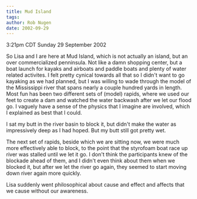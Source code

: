 ```yaml
---
title: Mud Island
tags: 
author: Rob Nugen
date: 2002-09-29
---
```


<p class=date>3:21pm CDT Sunday 29 September 2002</p>

<p>So Lisa and I are here at Mud Island, which is not actually an
island, but an over commercialized penninsula.  Not like a damn
shopping center, but a boat launch for kayaks and airboats and paddle
boats and plenty of water related activites.  I felt pretty cynical
towards all that so I didn't want to go kayaking as we had planned,
but I was willing to wade through the model of the Mississippi river
that spans nearly a couple hundred yards in length.  Most fun has been
two different sets of (model) rapids, where we used our feet to create
a dam and watched the water backwash after we let our flood go.  I
vaguely have a sense of the physics that I imagine are involved, which
I explained as best that I could.</p>

<p>I sat my butt in the river basin to block it, but didn't make the
water as impressively deep as I had hoped.  But my butt still got
pretty wet.</p>

<p>The next set of rapids, beside which we are sitting now, we were
much more effectively able to block, to the point that the styrofoam
boat race up river was stalled until we let it go.  I don't think the
participants knew of the blockade ahead of them, and I didn't even
think about them when we blocked it, but after we let the river go
again, they seemed to start moving down river again more quickly.</p>

<p>Lisa suddenly went philosophical about cause and effect and affects
that we cause without our awareness.</p>
